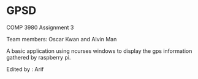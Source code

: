 # GPSD
COMP 3980 Assignment 3

Team members: Oscar Kwan and Alvin Man

A basic application using ncurses windows to display the gps information gathered by raspberry pi.

Edited by : Arif
